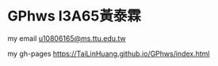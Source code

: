 # GPhws I3A65黃泰霖
my email u10806165@ms.ttu.edu.tw 

my gh-pages https://TaiLinHuang.github.io/GPhws/index.html
